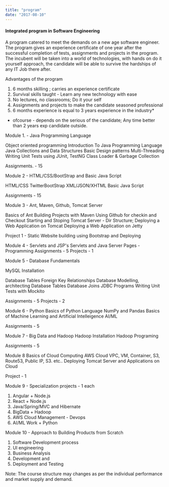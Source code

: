 ```yaml
---
title: "program"
date: "2017-08-10"
---
```


#### Integrated program in Software Engineering

A program catered to meet the demands on a new age software engineer. The program gives an experience certificate of one year after the successful completion of tests, assignments and projects in the program. The incubent will be taken into a world of technologies, with hands on do it yourself approach, the candidate will be able to survive the hardships of any IT Job there after.

Advantages of the program

1. 6 months skilling ; carries an experience certificate
2. Survival skills taught - Learn any new technology with ease
3. No lectures, no classrooms; Do it your self
4. Assignments and projects to make the candidate seasoned professional
5. 6 months experience is equal to 3 years experience in the industry\*

- ofcourse - depends on the serious of the candidate; Any time better than 2 years exp candidate outside.

Module 1. - Java Programming Language

Object oriented programming
Introduction To Java Programming Language
Java Collections and Data Structures
Basic Design patterns
Multi-Threading
Writing Unit Tests using JUnit, TestNG
Class Loader & Garbage Collection

Assignments. - 15

Module 2 - HTML/CSS/BootStrap and Basic Java Script

HTML/CSS
TwitterBootStrap
XML/JSON/XHTML
Basic Java Script

Assignments - 15

Module 3 - Ant, Maven, Github, Tomcat Server

Basics of Ant
Building Projects with Maven
Using Github for checkin and Checkout
Starting and Stoping Tomcat Server - Dir Structure;
Deploying a Web Application on Tomcat
Deploying a Web Application on Jetty

Project 1 - Static Website building using Bootstrap and Deploying

Module 4 - Servlets and JSP's
Servlets and Java Server Pages - Programming
Assignments - 5
Projects - 1

Module 5 - Database Fundamentals

MySQL Installation

Database Tables
Foreign Key Relationships
Database Modelling, architecting Database Tables
Database Joins
JDBC Programs
Writing Unit Tests with Mockito

Assignments - 5
Projects - 2

Module 6 - Python
Basics of Python Language
NumPy and Pandas
Basics of Machine Learning and Artificial Intelleigence AI/ML

Assignments - 5

Module 7 - Big Data and Hadoop
Hadoop Installation
Hadoop Programing

Assignments - 5

Module 8
Basics of Cloud Computing
AWS Cloud
VPC, VM, Container, S3, Route53, Public IP, S3. etc..
Deploying Tomcat Server and Applications on Cloud

Project - 1

Module 9 - Specialization projects - 1 each

1. Angular + Node.js
2. React + Node.js
3. Java/Spring/MVC and Hibernate
4. BigData + Hadoop
5. AWS Cloud Management - Devops
6. AI/ML Work + Python

Module 10 - Approach to Building Products from Scratch

1. Software Development process
2. UI engineering
3. Business Analysis
4. Development and
5. Deployment and Testing

Note: The course structure may changes as per the individual performance and market supply and demand.
